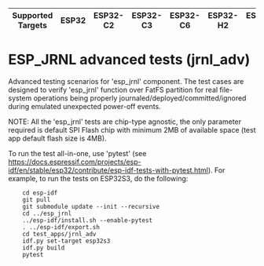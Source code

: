 | Supported Targets | ESP32 | ESP32-C2 | ESP32-C3 | ESP32-C6 | ESP32-H2 | ESP32-S2 | ESP32-S3 |
| ----------------- | ----- | -------- | -------- | -------- | -------- | -------- | -------- |

# ESP_JRNL advanced tests (jrnl_adv)

Advanced testing scenarios for 'esp_jrnl' component.
The test cases are designed to verify 'esp_jrnl' function over FatFS partition for real file-system operations
being properly journaled/deployed/committed/ignored during emulated unexpected power-off events.

NOTE:
All the 'esp_jrnl' tests are chip-type agnostic, the only parameter required is default SPI Flash chip with minimum 2MB of available space (test app default flash size is 4MB).

To run the test all-in-one, use 'pytest' (see https://docs.espressif.com/projects/esp-idf/en/stable/esp32/contribute/esp-idf-tests-with-pytest.html). For example, to run the tests on ESP32S3, do the following:

```
    cd esp-idf
    git pull
    git submodule update --init --recursive
    cd ../esp_jrnl
    ../esp-idf/install.sh --enable-pytest
    . ../esp-idf/export.sh
    cd test_apps/jrnl_adv
    idf.py set-target esp32s3
    idf.py build
    pytest
```
